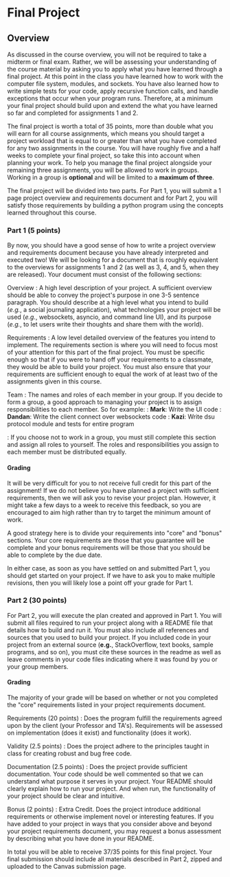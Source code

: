 Final Project
============================

## Overview

As discussed in the course overview, you will not be required to take a midterm or final exam. Rather, we will be assessing your understanding of the course material by asking you to apply what you have learned through a final project. At this point in the class you have learned how to work with the computer file system, modules, and sockets. You have also learned how to write simple tests for your code, apply recursive function calls, and handle exceptions that occur when your program runs. Therefore, at a minimum your final project should build upon and extend the what you have learned so far and completed for assignments 1 and 2.

The final project is worth a total of 35 points, more than double what you will earn for all course assignments, which means you should target a project workload that is equal to or greater than what you have completed for any two assignments in the course. You will have roughly five and a half weeks to complete your final project, so take this into account when planning your work. To help you manage the final project alongside your remaining three assignments, you will be allowed to work in groups. Working in a group is __optional__ and will be limited to a __maximum of three__.

The final project will be divided into two parts. For Part 1, you will submit a 1 page project overview and requirements document and for Part 2, you will satisfy those requirements by building a python program using the concepts learned throughout this course.


### Part 1 (5 points)

By now, you should have a good sense of how to write a project overview and requirements document because you have already interpreted and executed two! We will be looking for a document that is roughly equivalent to the overviews for assignments 1 and 2 (as well as 3, 4, and 5, when they are released). Your document must consist of the following sections:

Overview
: A high level description of your project. A sufficient overview should be able to convey the project's purpose in one 3-5 sentence paragraph. You should describe at a high level what you intend to build (_e.g._, a social journaling application), what technologies your project will be used (_e.g._, websockets, asyncio, and command line UI), and its purpose (_e.g._, to let users write their thoughts and share them with the world).

Requirements
: A low level detailed overview of the features you intend to implement. The requirements section is where you will need to focus most of your attention for this part of the final project. You must be specific enough so that if you were to hand off your requirements to a classmate, they would be able to build your project. You must also ensure that your requirements are sufficient enough to equal the work of at least two of the assignments given in this course.

Team
: The names and roles of each member in your group. If you decide to form a group, a good approach to managing your project is to assign responsibilities to each member. So for example:
: __Mark__: Write the UI code
: __Dandan__: Write the client connect over websockets code
: __Kazi__: Write dsu protocol module and tests for entire program

: If you choose not to work in a group, you must still complete this section and assign all roles to yourself. The roles and responsibilities you assign to each member must be distributed equally.

#### Grading

It will be very difficult for you to not receive full credit for this part of the assignment! If we do not believe you have planned a project with sufficient requirements, then we will ask you to revise your project plan. However, it might take a few days to a week to receive this feedback, so you are encouraged to aim high rather than try to target the minimum amount of work.

A good strategy here is to divide your requirements into "core" and "bonus" sections. Your core requirements are those that you guarantee will be complete and your bonus requirements will be those that you should be able to complete by the due date.

In either case, as soon as you have settled on and submitted Part 1, you should get started on your project. If we have to ask you to make multiple revisions, then you will likely lose a point off your grade for Part 1.

### Part 2 (30 points)

For Part 2, you will execute the plan created and approved in Part 1. You will submit all files required to run your project along with a README file that details how to build and run it. You must also include all references and sources that you used to build your project. If you included code in your project from an external source (__e.g.__, StackOverflow, text books, sample programs, and so on), you must cite these sources in the readme as well as leave comments in your code files indicating where it was found by you or your group members.

#### Grading

The majority of your grade will be based on whether or not you completed the "core" requirements listed in your project requirements document.

Requirements (20 points)
: Does the program fulfill the requirements agreed upon by the client (your Professor and TA's). Requirements will be assessed on implementation (does it exist) and functionality (does it work).

Validity (2.5 points)
: Does the project adhere to the principles taught in class for creating robust and bug free code. 

Documentation (2.5 points)
: Does the project provide sufficient documentation. Your code should be well commented so that we can understand what purpose it serves in your project. Your README should clearly explain how to run your project. And when run, the functionality of your project should be clear and intuitive.

Bonus (2 points)
: Extra Credit. Does the project introduce additional requirements or otherwise implement novel or interesting features. If you have added to your project in ways that you consider above and beyond your project requirements document, you may request a bonus assessment by describing what you have done in your README.

In total you will be able to receive 37/35 points for this final project. Your final submission should include all materials described in Part 2, zipped and uploaded to the Canvas submission page.


